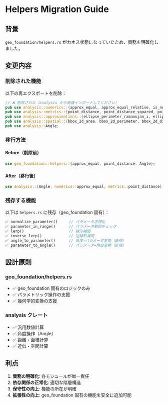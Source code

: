 # Helpers Migration Guide

## 背景

`geo_foundation/helpers.rs` がカオス状態になっていたため、責務を明確化しました。

## 変更内容

### 削除された機能

以下の再エクスポートを削除：

```rust
// ❌ 削除された（analysis から直接インポートしてください）
pub use analysis::numerics::{approx_equal, approx_equal_relative, is_near_zero};
pub use analysis::metrics::{point_distance, point_distance_squared, point_distance_2d, point_distance_3d};
pub use analysis::approximations::{ellipse_perimeter_ramanujan_i, ellipse_perimeter_ramanujan_ii};
pub use analysis::spatial::{bbox_2d_area, bbox_2d_perimeter, bbox_2d_diagonal};
pub use analysis::Angle;
```

### 移行方法

#### Before（削除前）

```rust
use geo_foundation::helpers::{approx_equal, point_distance, Angle};
```

#### After（移行後）

```rust
use analysis::{Angle, numerics::approx_equal, metrics::point_distance};
```

### 残存する機能

以下は `helpers.rs` に残存（geo_foundation 固有）：

```rust
✅ normalize_parameter()     // パラメータ正規化
✅ parameter_in_range()      // パラメータ範囲チェック
✅ lerp()                    // 線形補間
✅ inverse_lerp()            // 逆線形補間
✅ angle_to_parameter()      // 角度→パラメータ変換（新規）
✅ parameter_to_angle()      // パラメータ→角度変換（新規）
```

## 設計原則

### geo_foundation/helpers.rs

- ✅ geo_foundation 固有のロジックのみ
- ✅ パラメトリック操作の支援
- ✅ 幾何学的変換の支援

### analysis クレート

- ✅ 汎用数値計算
- ✅ 角度操作（Angle<T>）
- ✅ 距離・面積計算
- ✅ 近似・空間計算

## 利点

1. **責務の明確化**: 各モジュールが単一責任
2. **依存関係の正常化**: 適切な階層構造
3. **保守性の向上**: 機能の所在が明確
4. **拡張性の向上**: geo_foundation 固有の機能を安全に追加可能
